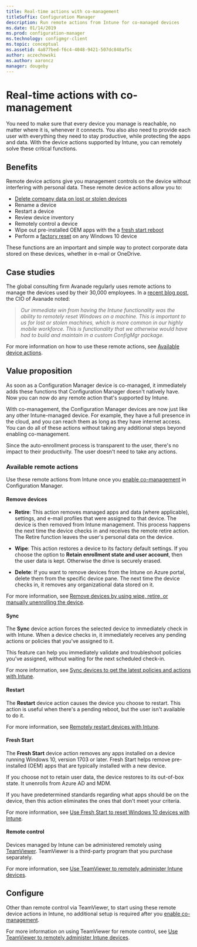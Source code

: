 ```yaml
---
title: Real-time actions with co-management
titleSuffix: Configuration Manager
description: Run remote actions from Intune for co-managed devices
ms.date: 01/14/2019
ms.prod: configuration-manager
ms.technology: configmgr-client
ms.topic: conceptual
ms.assetid: 4a877bed-f6c4-4048-9421-507dc848af5c
author: aczechowski
ms.author: aaroncz
manager: dougeby
---
```


# Real-time actions with co-management

You need to make sure that every device you manage is reachable, no matter where it is, whenever it connects. You also also need to provide each user with everything they need to stay productive, while protecting the apps and data. With the device actions supported by Intune, you can remotely solve these critical functions.



## Benefits

Remote device actions give you management controls on the device without interfering with personal data. These remote device actions allow you to: 
- [Delete company data on lost or stolen devices](https://docs.microsoft.com/intune/devices-wipe)  
- Rename a device  
- Restart a device  
- Review device inventory  
- Remotely control a device  
- Wipe out pre-installed OEM apps with the a [fresh start reboot](https://docs.microsoft.com/intune/device-fresh-start)  
- Perform a [factory reset](https://docs.microsoft.com/intune/devices-wipe#factory-reset) on any Windows 10 device  

These functions are an important and simple way to protect corporate data stored on these devices, whether in e-mail or OneDrive.



## Case studies

The global consulting firm Avanade regularly uses remote actions to manage the devices used by their 30,000 employees. In a [recent blog post](https://www.microsoft.com/microsoft-365/blog/2018/02/07/the-future-is-on-the-other-side-of-this-bridge/), the CIO of Avanade noted:

> *Our immediate win from having the Intune functionality was the ability to remotely reset Windows on a machine. This is important to us for lost or stolen machines, which is more common in our highly mobile workforce.*
> *This is functionality that we otherwise would have had to build and maintain in a custom ConfigMgr package.*

For more information on how to use these remote actions, see [Available device actions](https://docs.microsoft.com/intune/device-management#available-device-actions).


## Value proposition

As soon as a Configuration Manager device is co-managed, it immediately adds these functions that Configuration Manager doesn't natively have. Now you can now do any remote action that's supported by Intune. 

With co-management, the Configuration Manager devices are now just like any other Intune-managed device. For example, they have a full presence in the cloud, and you can reach them as long as they have internet access. You can do all of these actions without taking any additional steps beyond enabling co-management.

Since the auto-enrollment process is transparent to the user, there's no impact to their productivity. The user doesn't need to take any actions.


### Available remote actions

Use these remote actions from Intune once you [enable co-management](/sccm/comanage/how-to-enable) in Configuration Manager.

#### Remove devices
- **Retire**: This action removes managed apps and data (where applicable), settings, and e-mail profiles that were assigned to that device. The device is then removed from Intune management. This process happens the next time the device checks in and receives the remote retire action. The Retire function leaves the user's personal data on the device.  

- **Wipe**: This action restores a device to its factory default settings. If you choose the option to **Retain enrollment state and user account**, then the user data is kept. Otherwise the drive is securely erased.  

- **Delete**: If you want to remove devices from the Intune on Azure portal, delete them from the specific device pane. The next time the device checks in, it removes any organizational data stored on it.  

For more information, see [Remove devices by using wipe, retire, or manually unenrolling the device](https://docs.microsoft.com/intune/devices-wipe).

#### Sync
The **Sync** device action forces the selected device to immediately check in with Intune. When a device checks in, it immediately receives any pending actions or policies that you've assigned to it.

This feature can help you immediately validate and troubleshoot policies you've assigned, without waiting for the next scheduled check-in.

For more information, see [Sync devices to get the latest policies and actions with Intune](https://docs.microsoft.com/intune/device-sync).

#### Restart
The **Restart** device action causes the device you choose to restart. This action is useful when there's a pending reboot, but the user isn't available to do it.

For more information, see [Remotely restart devices with Intune](https://docs.microsoft.com/intune/device-restart).

#### Fresh Start
The **Fresh Start** device action removes any apps installed on a device running Windows 10, version 1703 or later. Fresh Start helps remove pre-installed (OEM) apps that are typically installed with a new device.

If you choose not to retain user data, the device restores to its out-of-box state. It unenrolls from Azure AD and MDM.

If you have predetermined standards regarding what apps should be on the device, then this action eliminates the ones that don't meet your criteria.

For more information, see [Use Fresh Start to reset Windows 10 devices with Intune](https://docs.microsoft.com/intune/device-fresh-start). 

#### Remote control
Devices managed by Intune can be administered remotely using [TeamViewer](https://www.teamviewer.com/). TeamViewer is a third-party program that you purchase separately.

For more information, see [Use TeamViewer to remotely administer Intune devices](https://docs.microsoft.com/intune/device-profile-android-teamviewer). 



## Configure

Other than remote control via TeamViewer, to start using these remote device actions in Intune, no additional setup is required after you [enable co-management](/sccm/comanage/how-to-enable).

For more information on using TeamViewer for remote control, see [Use TeamViewer to remotely administer Intune devices](https://docs.microsoft.com/intune/device-profile-android-teamviewer). 

